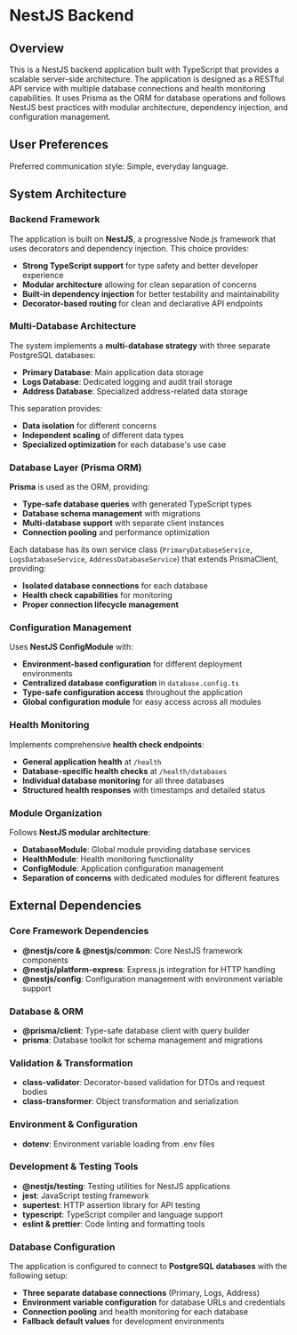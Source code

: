 # NestJS Backend

## Overview

This is a NestJS backend application built with TypeScript that provides a scalable server-side architecture. The application is designed as a RESTful API service with multiple database connections and health monitoring capabilities. It uses Prisma as the ORM for database operations and follows NestJS best practices with modular architecture, dependency injection, and configuration management.

## User Preferences

Preferred communication style: Simple, everyday language.

## System Architecture

### Backend Framework
The application is built on **NestJS**, a progressive Node.js framework that uses decorators and dependency injection. This choice provides:
- **Strong TypeScript support** for type safety and better developer experience
- **Modular architecture** allowing for clean separation of concerns
- **Built-in dependency injection** for better testability and maintainability
- **Decorator-based routing** for clean and declarative API endpoints

### Multi-Database Architecture
The system implements a **multi-database strategy** with three separate PostgreSQL databases:
- **Primary Database**: Main application data storage
- **Logs Database**: Dedicated logging and audit trail storage  
- **Address Database**: Specialized address-related data storage

This separation provides:
- **Data isolation** for different concerns
- **Independent scaling** of different data types
- **Specialized optimization** for each database's use case

### Database Layer (Prisma ORM)
**Prisma** is used as the ORM, providing:
- **Type-safe database queries** with generated TypeScript types
- **Database schema management** with migrations
- **Multi-database support** with separate client instances
- **Connection pooling** and performance optimization

Each database has its own service class (`PrimaryDatabaseService`, `LogsDatabaseService`, `AddressDatabaseService`) that extends PrismaClient, providing:
- **Isolated database connections** for each database
- **Health check capabilities** for monitoring
- **Proper connection lifecycle management**

### Configuration Management
Uses **NestJS ConfigModule** with:
- **Environment-based configuration** for different deployment environments
- **Centralized database configuration** in `database.config.ts`
- **Type-safe configuration access** throughout the application
- **Global configuration module** for easy access across all modules

### Health Monitoring
Implements comprehensive **health check endpoints**:
- **General application health** at `/health`
- **Database-specific health checks** at `/health/databases`
- **Individual database monitoring** for all three databases
- **Structured health responses** with timestamps and detailed status

### Module Organization
Follows **NestJS modular architecture**:
- **DatabaseModule**: Global module providing database services
- **HealthModule**: Health monitoring functionality
- **ConfigModule**: Application configuration management
- **Separation of concerns** with dedicated modules for different features

## External Dependencies

### Core Framework Dependencies
- **@nestjs/core & @nestjs/common**: Core NestJS framework components
- **@nestjs/platform-express**: Express.js integration for HTTP handling
- **@nestjs/config**: Configuration management with environment variable support

### Database & ORM
- **@prisma/client**: Type-safe database client with query builder
- **prisma**: Database toolkit for schema management and migrations

### Validation & Transformation
- **class-validator**: Decorator-based validation for DTOs and request bodies
- **class-transformer**: Object transformation and serialization

### Environment & Configuration
- **dotenv**: Environment variable loading from .env files

### Development & Testing Tools
- **@nestjs/testing**: Testing utilities for NestJS applications
- **jest**: JavaScript testing framework
- **supertest**: HTTP assertion library for API testing
- **typescript**: TypeScript compiler and language support
- **eslint & prettier**: Code linting and formatting tools

### Database Configuration
The application is configured to connect to **PostgreSQL databases** with the following setup:
- **Three separate database connections** (Primary, Logs, Address)
- **Environment variable configuration** for database URLs and credentials
- **Connection pooling** and health monitoring for each database
- **Fallback default values** for development environments
